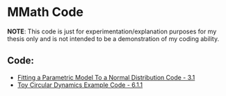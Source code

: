 # MMath Code

**NOTE**: This code is just for experimentation/explanation purposes for my thesis only and is not intended to be a demonstration of my coding ability.

## Code:

 - [Fitting a Parametric Model To a Normal Distribution Code - 3.1](https://github.com/DarrahK/MMath-Code/blob/main/Gaus_Example.ipynb)
- [Toy Circular Dynamics Example Code - 6.1.1](https://github.com/DarrahK/MMath-Code/blob/main/ODE_Toy_Example.ipynb)
